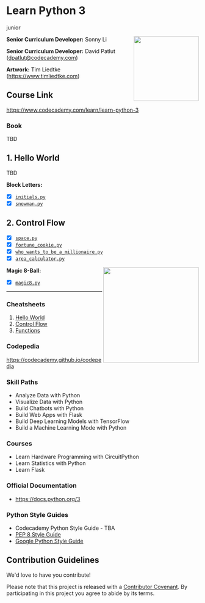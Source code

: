 # Learn Python 3

junior 

<a href="https://www.codecademy.com" target="_blank"><img src="https://github.com/Codecademy/learn-cpp/blob/master/logo.png" align="right" width=170;></a>

<!-- [![](https://img.shields.io/badge/language-English-blue.svg)](./README.md) -->

**Senior Curriculum Developer:** Sonny Li

**Senior Curriculum Developer:** David Patlut (dpatlut@codecademy.com)

<!-- links to social media icons -->

<!-- icons without padding -->

[1]: http://i.imgur.com/wWzX9uB.png (twitter icon without padding)
[2]: http://i.imgur.com/9I6NRUm.png (github icon without padding)
[3]: http://i.imgur.com/fep1WsG.png (facebook icon without padding)
[4]: http://i.imgur.com/VlgBKQ9.png (google plus icon without padding)
[5]: http://i.imgur.com/jDRp47c.png (tumblr icon without padding)
[6]: http://i.imgur.com/Vvy3Kru.png (dribbble icon without padding)

**Artwork:** Tim Liedtke (https://www.timliedtke.com)

## Course Link ##

https://www.codecademy.com/learn/learn-python-3

### Book ###

TBD

## 1. Hello World ##

<!-- - [x] [`Hello.swift`](1-hello-world/Hello.swift)
- [x] [`Pattern.swift`](1-hello-world/Pattern.swift)
- [x] [`Codecademy.swift`](1-hello-world/Codecademy.swift)
- [x] [`Letter.swift`](1-hello-world/Letter.swift) -->

TBD

**Block Letters:**

- [x] [`initials.py`](1-hello-world/block-letters/initials.swift)
- [x] [`snowman.py`](1-hello-world/block-letters/snowman.swift)

<!--
## 2. Variables ##

- [x] [`Temperature.swift`](2-variables/Temperature.swift)
- [x] [`BMI.swift`](2-variables/BMI.swift)

**Dog Years:**
<img src="https://github.com/Codecademy/learn-cpp/blob/master/2-variables/dog-years/dog.gif" align="right" width=250;>

- [x] [`DogYears.swift`](2-variables/dog-years/DogYears.swift)

**Quadratic Formula:**
<img src="https://github.com/Codecademy/learn-cpp/blob/master/2-variables/quadratic-formula/graph.gif" align="right" width=250;>


- [x] [`Quadratic.swift`](2-variables/quadratic-formula/Quadratic.swift)

**Piggy Bank:**
<img src="https://github.com/Codecademy/learn-cpp/blob/master/2-variables/piggy-bank/piggy-bank.gif" align="right" width=250;>

- [x] [`PiggyBank.swift`](2-variables/piggy-bank/PiggyBank.swift)
-->

## 2. Control Flow ##

- [x] [`space.py`](https://github.com/Codecademy/learn-python/blob/main/2-control-flow/space.py)
- [x] [`fortune_cookie.py`](https://github.com/Codecademy/learn-python/blob/main/2-control-flow/fortune.py)
- [x] [`who_wants_to_be_a_millionaire.py`](https://github.com/Codecademy/learn-python/blob/main/2-control-flow/WWTBAM.py)
- [x] [`area_calculator.py`](https://github.com/Codecademy/learn-python/blob/main/2-control-flow/area_calculator.py)

**Magic 8-Ball:**
<img src="https://github.com/Codecademy/learn-cpp/blob/master/3-conditionals-and-logic/magic-8-ball/magic8ball.gif" align="right" width=250;>

- [x] [`magic8.py`](https://github.com/Codecademy/learn-python/blob/main/2-control-flow/magic-8-ball/magic8.py)

<!--
## 4. Loops ##

**Whale Talk:**

- [x] [`WhaleTalk.swift`](https://github.com/Codecademy/learn-swift/blob/master/4-loops/whale-talk/WhaleTalk.swift)

**99 Bottles:**

- [x] [`Bottles.swift`](https://github.com/Codecademy/learn-swift/blob/master/4-loops/99-bottles/Bottles.swift)
- [x] [`FiveLittleMonkeys.swift`](https://github.com/Codecademy/learn-swift/blob/master/4-loops/99-bottles/FiveLittleMonkeys.swift)

**Fizz Buzz:**
<img src="https://github.com/Codecademy/learn-cpp/blob/master/4-loops/fizzbuzz/fizzbuzz.gif" align="right" width=250;>

- [x] [`FizzBuzz.swift`](https://github.com/Codecademy/learn-swift/blob/master/4-loops/fizzbuzz/FizzBuzz.swift)

## 5. Arrays ##

- [x] [`NewYearNewMe.swift`](https://github.com/Codecademy/learn-swift/blob/master/5-arrays/NewYearNewMe.swift)
- [x] [`DNA.swift`](https://github.com/Codecademy/learn-swift/blob/master/5-arrays/DNA.swift)
- [x] [`RetailTherapy.swift`](https://github.com/Codecademy/learn-swift/blob/master/5-arrays/RetailTherapy.swift)

**Make a Mixtape 101:**

- [x] [`AwesomeMixVol1.swift`](https://github.com/Codecademy/learn-swift/blob/master/5-arrays/mixtape/AwesomeMixVol1.swift)
- [x] [`Taylor.swift`](https://github.com/Codecademy/learn-swift/blob/master/5-arrays/mixtape/Taylor.swift)

**Palindrome:**

- [x] [`Palindrome.swift`](https://github.com/Codecademy/learn-swift/blob/master/5-arrays/palindrome/Palindrome.swift)

**Caesar's Cipher:**

- [x] [`CaesarCipher.swift`](https://github.com/Codecademy/learn-swift/blob/master/5-arrays/caesar-cipher/CaesarCipher.swift)

## 6. Dictionaries ##

## 7. Functions ##

## 8. Structures ##

## 9. Classes ##

-->

---

### Cheatsheets ###

1. [Hello World](https://www.codecademy.com/learn/learn-python-3/modules/learn-python3-hello-world/cheatsheet)
2. [Control Flow](https://www.codecademy.com/learn/learn-python-3/modules/learn-python3-control-flow/cheatsheet)
3. [Functions](https://www.codecademy.com/learn/learn-python-3/modules/learn-python3-functions/cheatsheet)

### Codepedia ###

https://codecademy.github.io/codepedia

### Skill Paths ###

- Analyze Data with Python
- Visualize Data with Python
- Build Chatbots with Python
- Build Web Apps with Flask
- Build Deep Learning Models with TensorFlow
- Build a Machine Learning Mode with Python

### Courses ###

- Learn Hardware Programming with CircuitPython
- Learn Statistics with Python
- Learn Flask

### Official Documentation ###

- https://docs.python.org/3

### Python Style Guides ###

* Codecademy Python Style Guide - TBA
* [PEP 8 Style Guide](https://www.python.org/dev/peps/pep-0008/)
* [Google Python Style Guide](https://google.github.io/styleguide/pyguide.html)

## Contribution Guidelines

We'd love to have you contribute! 

Please note that this project is released with a [Contributor Covenant](https://www.contributor-covenant.org).
By participating in this project you agree to abide by its terms.
